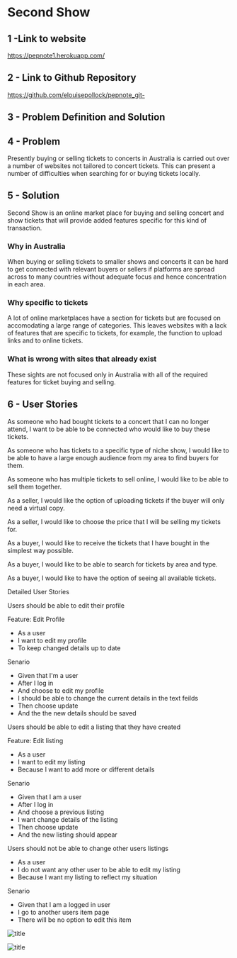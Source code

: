 
# Second Show 

## 1 -Link to website 
https://pepnote1.herokuapp.com/

## 2 - Link to Github Repository 
https://github.com/elouisepollock/pepnote_git-

## 3 - Problem Definition and Solution

## 4 - Problem 
Presently buying or selling tickets to concerts in Australia is carried out over a number of websites not tailored to concert tickets. This can present a number of difficulties when searching for or buying tickets locally. 

## 5 - Solution
Second Show is an online market place for buying and selling concert and show tickets that will provide added features specific for this kind of transaction.

### Why in Australia
When buying or selling tickets to smaller shows and concerts it can be hard to get connected with relevant buyers or sellers if platforms are spread across to many countries without adequate focus and hence concentration in each area.

### Why specific to tickets
A lot of online marketplaces have a section for tickets but are focused on accomodating a large range of categories. This leaves websites with a lack of features that are specific to tickets, for example, the function to upload links and to online tickets.

### What is wrong with sites that already exist
These sights are not focused only in Australia with all of the required features for ticket buying and selling.


## 6 - User Stories

As someone who had bought tickets to a concert that I can no longer  attend, I want to be able to be connected who would like to buy these tickets.

As someone who has tickets to a specific type of niche show, I would like to be able to have a large enough audience from my area to find buyers for them.

As someone who has multiple tickets to sell online, I would like to be able to sell them together.

As a seller, I would like the option of uploading tickets if the buyer will only need a virtual copy.

As a seller, I would like to choose the price that I will be selling my tickets for.

As a buyer, I would like to receive the tickets that I have bought in the simplest way possible.

As a buyer, I would like to be able to search for tickets by area and type.
 
As a buyer, I would like to have the option of seeing all available tickets.


Detailed User Stories

Users should be able to edit their profile 

Feature: Edit Profile

- As a user
- I want to edit my profile
- To keep changed details up to date

Senario

- Given that I'm a user
- After I log in 
- And choose to edit my profile
- I should be able to change the current details in the text feilds
- Then choose update
- And the the new details should be saved

Users should be able to edit a listing that they have created

Feature: Edit listing

- As a user
- I want to edit my listing
- Because I want to add more or different details

Senario 

- Given that I am a user
- After I log in 
- And choose a previous listing 
- I want change details of the listing 
- Then choose update
- And the new listing should appear

Users should not be able to change other users listings

- As a user 
- I do not want any other user to be able to edit my listing
- Because I want my listing to reflect my situation

Senario

- Given that I am a logged in user
- I go to another users item page
- There will be no option to edit this item

 ![title](https://github.com/username/reponame/blob/master/subfolders.../filename.jpg)
 
![title](github.com/elouisepollock/Images/blob/master/Screen%20Shot%202018-05-01%20at%2010.11.36%20am.png)


